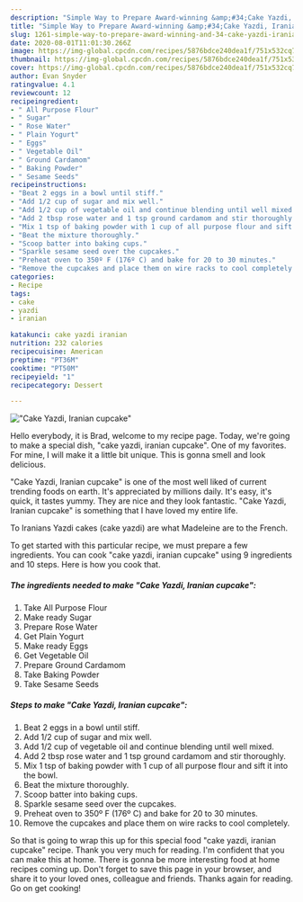 ```yaml
---
description: "Simple Way to Prepare Award-winning &amp;#34;Cake Yazdi, Iranian cupcake&amp;#34;"
title: "Simple Way to Prepare Award-winning &amp;#34;Cake Yazdi, Iranian cupcake&amp;#34;"
slug: 1261-simple-way-to-prepare-award-winning-and-34-cake-yazdi-iranian-cupcake-and-34
date: 2020-08-01T11:01:30.266Z
image: https://img-global.cpcdn.com/recipes/5876bdce240dea1f/751x532cq70/cake-yazdi-iranian-cupcake-recipe-main-photo.jpg
thumbnail: https://img-global.cpcdn.com/recipes/5876bdce240dea1f/751x532cq70/cake-yazdi-iranian-cupcake-recipe-main-photo.jpg
cover: https://img-global.cpcdn.com/recipes/5876bdce240dea1f/751x532cq70/cake-yazdi-iranian-cupcake-recipe-main-photo.jpg
author: Evan Snyder
ratingvalue: 4.1
reviewcount: 12
recipeingredient:
- " All Purpose Flour"
- " Sugar"
- " Rose Water"
- " Plain Yogurt"
- " Eggs"
- " Vegetable Oil"
- " Ground Cardamom"
- " Baking Powder"
- " Sesame Seeds"
recipeinstructions:
- "Beat 2 eggs in a bowl until stiff."
- "Add 1/2 cup of sugar and mix well."
- "Add 1/2 cup of vegetable oil and continue blending until well mixed."
- "Add 2 tbsp rose water and 1 tsp ground cardamom and stir thoroughly."
- "Mix 1 tsp of baking powder with 1 cup of all purpose flour and sift it into the bowl."
- "Beat the mixture thoroughly."
- "Scoop batter into baking cups."
- "Sparkle sesame seed over the cupcakes."
- "Preheat oven to 350º F (176º C) and bake for 20 to 30 minutes."
- "Remove the cupcakes and place them on wire racks to cool completely."
categories:
- Recipe
tags:
- cake
- yazdi
- iranian

katakunci: cake yazdi iranian 
nutrition: 232 calories
recipecuisine: American
preptime: "PT36M"
cooktime: "PT50M"
recipeyield: "1"
recipecategory: Dessert

---
```



![&#34;Cake Yazdi, Iranian cupcake&#34;](https://img-global.cpcdn.com/recipes/5876bdce240dea1f/751x532cq70/cake-yazdi-iranian-cupcake-recipe-main-photo.jpg)

Hello everybody, it is Brad, welcome to my recipe page. Today, we're going to make a special dish, &#34;cake yazdi, iranian cupcake&#34;. One of my favorites. For mine, I will make it a little bit unique. This is gonna smell and look delicious.

&#34;Cake Yazdi, Iranian cupcake&#34; is one of the most well liked of current trending foods on earth. It's appreciated by millions daily. It's easy, it's quick, it tastes yummy. They are nice and they look fantastic. &#34;Cake Yazdi, Iranian cupcake&#34; is something that I have loved my entire life.

To Iranians Yazdi cakes (cake yazdi) are what Madeleine are to the French.


To get started with this particular recipe, we must prepare a few ingredients. You can cook &#34;cake yazdi, iranian cupcake&#34; using 9 ingredients and 10 steps. Here is how you cook that.

<!--inarticleads1-->

##### The ingredients needed to make &#34;Cake Yazdi, Iranian cupcake&#34;:

1. Take  All Purpose Flour
1. Make ready  Sugar
1. Prepare  Rose Water
1. Get  Plain Yogurt
1. Make ready  Eggs
1. Get  Vegetable Oil
1. Prepare  Ground Cardamom
1. Take  Baking Powder
1. Take  Sesame Seeds




<!--inarticleads2-->

##### Steps to make &#34;Cake Yazdi, Iranian cupcake&#34;:

1. Beat 2 eggs in a bowl until stiff.
1. Add 1/2 cup of sugar and mix well.
1. Add 1/2 cup of vegetable oil and continue blending until well mixed.
1. Add 2 tbsp rose water and 1 tsp ground cardamom and stir thoroughly.
1. Mix 1 tsp of baking powder with 1 cup of all purpose flour and sift it into the bowl.
1. Beat the mixture thoroughly.
1. Scoop batter into baking cups.
1. Sparkle sesame seed over the cupcakes.
1. Preheat oven to 350º F (176º C) and bake for 20 to 30 minutes.
1. Remove the cupcakes and place them on wire racks to cool completely.




So that is going to wrap this up for this special food &#34;cake yazdi, iranian cupcake&#34; recipe. Thank you very much for reading. I'm confident that you can make this at home. There is gonna be more interesting food at home recipes coming up. Don't forget to save this page in your browser, and share it to your loved ones, colleague and friends. Thanks again for reading. Go on get cooking!
